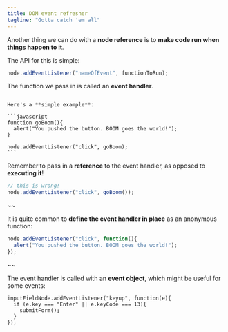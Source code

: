 ```yaml
---
title: DOM event refresher
tagline: "Gotta catch 'em all"
---
```


Another thing we can do with a **node reference** is to **make code run when things happen to it**.

The API for this is simple:

```javascript
node.addEventListener("nameOfEvent", functionToRun);
```

The function we pass in is called an **event handler**.

~~~

Here's a **simple example**:

```javascript
function goBoom(){
  alert("You pushed the button. BOOM goes the world!");
}

node.addEventListener("click", goBoom);
```
~~~

Remember to pass in a **reference** to the event handler, as opposed to **executing it**!

```javascript
// this is wrong!
node.addEventListener("click", goBoom());
```


~~

It is quite common to **define the event handler in place** as an anonymous function:

```javascript
node.addEventListener("click", function(){
  alert("You pushed the button. BOOM goes the world!");
});
```

~~

The event handler is called with an **event object**, which might be useful for some events:

```
inputFieldNode.addEventListener("keyup", function(e){
  if (e.key === "Enter" || e.keyCode === 13){
    submitForm();
  }
});
```

